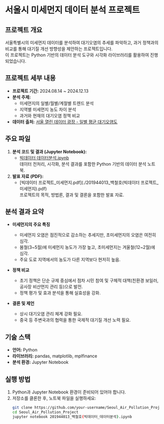 # 서울시 미세먼지 데이터 분석 프로젝트

## 프로젝트 개요
서울특별시의 미세먼지 데이터를 분석하여 대기오염의 추세를 파악하고, 과거 정책과의 비교를 통해 대기질 개선 방향성을 제안하는 프로젝트입니다.  
이 프로젝트는 Python 기반의 데이터 분석 도구와 시각화 라이브러리를 활용하여 진행되었습니다.

## 프로젝트 세부 내용
- **프로젝트 기간:** 2024.08.14 ~ 2024.12.13
- **분석 주제:**
  - 미세먼지의 일별/월별/계절별 트렌드 분석
  - 지역별 미세먼지 농도 차이 분석
  - 과거와 현재의 대기오염 정책 비교
- **데이터 출처:** [서울 열린 데이터 광장 - 일별 평균 대기오염도](https://data.seoul.go.kr/)

## 주요 파일
1. **분석 코드 및 결과 (Jupyter Notebook):**  
   - [빅데이터 데이터분석.ipynb](./201944013_백철호(빅데이터_데이터분석).ipynb)  
     데이터 전처리, 시각화, 분석 결과를 포함한 Python 기반의 데이터 분석 노트북.
2. **발표 자료 (PDF):**  
   - [빅데이터 프로젝트_미세먼지.pdf](./201944013_백철호(빅데이터 프로젝트_미세먼지).pdf)  
     프로젝트의 목적, 방법론, 결과 및 결론을 포함한 발표 자료.

## 분석 결과 요약
- **미세먼지의 주요 특징**
  - 미세먼지 오염은 점진적으로 감소하는 추세지만, 초미세먼지의 오염은 여전히 심각.
  - 봄철(3~5월)에 미세먼지 농도가 가장 높고, 초미세먼지는 겨울철(12~2월)에 심각.
  - 주요 도로 지역에서의 농도가 다른 지역보다 현저히 높음.

- **정책 비교**
  - 초기 정책은 단순 규제 중심에서 점차 시민 참여 및 구체적 대책(친환경 보일러, 공사장 비산먼지 관리 등)으로 발전.
  - 정책 평가 및 효과 분석을 통해 실효성을 강화.

- **결론 및 제언**
  - 상시 대기오염 관리 체계 강화 필요.
  - 중국 등 주변국과의 협력을 통한 국제적 대기질 개선 노력 필요.

## 기술 스택
- **언어:** Python
- **라이브러리:** pandas, matplotlib, mplfinance
- **분석 환경:** Jupyter Notebook

## 실행 방법
1. Python과 Jupyter Notebook 환경이 준비되어 있어야 합니다.
2. 저장소를 클론한 후, 노트북 파일을 실행하세요:
   ```bash
   git clone https://github.com/your-username/Seoul_Air_Pollution_Project.git
   cd Seoul_Air_Pollution_Project
   jupyter notebook 201944013_백철호(빅데이터_데이터분석).ipynb
